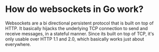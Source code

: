 # How do websockets in Go work?

Websockets are a bi directional persistent protocol that is built on top of HTTP. It basically hijacks the underlying TCP connection to send and receive messages, in a stateful manner. Since its built on top of TCP, it's only usable over HTTP 1.1 and 2.0, which basically works just about everywhere.


